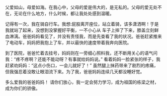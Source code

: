 父爱如山，母爱如海。在我心中，父母的爱是伟大的，是无私的。父母的爱无处不在，无论在什么地方，什么时候，都让我处处感到温暖。

记得有一次，我在骑自行车。我想:屁股离开座位，站立着骑，该多潇洒啊！于是我就站了起来，没想到没掌握好平衡，一不小心从
车子上摔了下来，膝盖立刻鲜血淋漓。爸爸妈妈看见了，并没有责怪我，而是先查看了我的状况。爸爸赶紧推来了电动车，妈妈把我抱上了车，并以最快的速度带着我奔向医院。

到了医院，爸爸忙着去挂号，妈妈则在一旁细心照料我，还不断用关心的语气问我：“疼不疼啊？还能不能动呀？有事就给妈妈说。” 看着妈妈一脸紧张的样子，我赶紧劝妈妈：“这点小伤口，一会儿就好了！” 
虽然腿上抹药带来了剧烈的疼痛，但我强忍着没敢让眼泪流下来。为了我，爸爸妈妈连续几天都没睡好觉。

多么爱我的爸爸妈妈！ 请你们放心，我一定会努力学习，成为祖国的栋梁之材，成为你们的骄傲。
